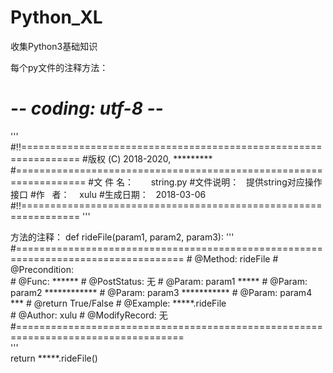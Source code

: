 # Python_XL
收集Python3基础知识

每个py文件的注释方法：
# -*- coding: utf-8 -*- 
'''
#!!================================================================
#版权 (C) 2018-2020, *********
#==================================================================
#文 件 名：       string.py
#文件说明：    提供string对应操作接口
#作    者：    xulu
#生成日期：    2018-03-06
#!!================================================================
'''

方法的注释：
def rideFile(param1, param2, param3):
    '''
    #===================================================================================
    #   @Method:        rideFile 
    #   @Precondition:   
    #   @Func:          ******
    #   @PostStatus:    无
    #   @Param:         param1 *****
    #   @Param:         param2 ************
    #   @Param:         param3 ***********
    #   @Param:         param4 ***
    #   @return         True/False
    #   @Example:       *****.rideFile  
    #   @Author:        xulu
    #   @ModifyRecord:  无
    #===================================================================================           
    '''    
    return *****.rideFile()
